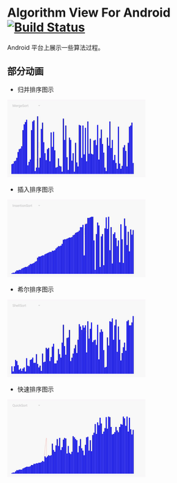 # Algorithm View For Android [![Build Status](https://travis-ci.org/jusonqiu/android-algorithm-view.svg?branch=master)](https://travis-ci.org/jusonqiu/android-algorithm-view)
Android 平台上展示一些算法过程。

## 部分动画
- 归并排序图示

![MergeSort](/images/merge.gif)

- 插入排序图示

![InsertionSort](/images/insert.gif)

- 希尔排序图示

![ShellSort](/images/shell.gif)

- 快速排序图示

![QuickSort](/images/quick.gif)


